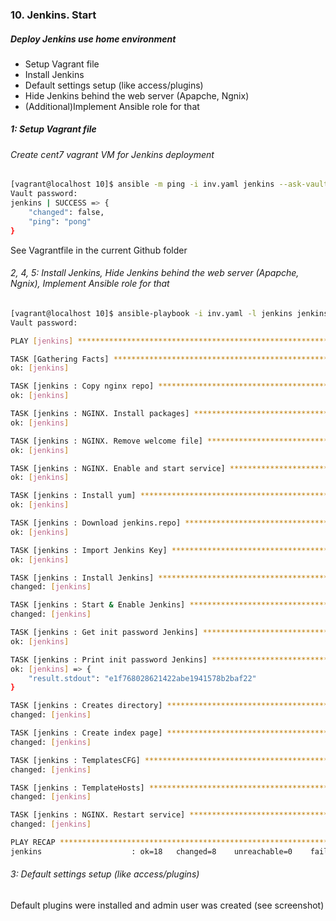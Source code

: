 ### 10. Jenkins. Start

##### Deploy Jenkins use home environment
* Setup Vagrant file
* Install Jenkins
* Default settings setup (like access/plugins)
* Hide Jenkins behind the web server (Apapche, Ngnix)
* (Additional)Implement Ansible role for that


##### 1: Setup Vagrant file

###### Create cent7 vagrant VM for Jenkins deployment
```bash
[vagrant@localhost 10]$ ansible -m ping -i inv.yaml jenkins --ask-vault-pass
Vault password:
jenkins | SUCCESS => {
    "changed": false,
    "ping": "pong"
}
```
See Vagrantfile in the current Github folder

###### 2, 4, 5: Install Jenkins, Hide Jenkins behind the web server (Apapche, Ngnix), Implement Ansible role for that
```bash
[vagrant@localhost 10]$ ansible-playbook -i inv.yaml -l jenkins jenkins.yaml --ask-vault-pass
Vault password:

PLAY [jenkins] *****************************************************************

TASK [Gathering Facts] *********************************************************
ok: [jenkins]

TASK [jenkins : Copy nginx repo] ***********************************************
ok: [jenkins]

TASK [jenkins : NGINX. Install packages] ***************************************
ok: [jenkins]

TASK [jenkins : NGINX. Remove welcome file] ************************************
ok: [jenkins]

TASK [jenkins : NGINX. Enable and start service] *******************************
ok: [jenkins]

TASK [jenkins : Install yum] ***************************************************
ok: [jenkins]

TASK [jenkins : Download jenkins.repo] *****************************************
ok: [jenkins]

TASK [jenkins : Import Jenkins Key] ********************************************
ok: [jenkins]

TASK [jenkins : Install Jenkins] ***********************************************
changed: [jenkins]

TASK [jenkins : Start & Enable Jenkins] ****************************************
changed: [jenkins]

TASK [jenkins : Get init password Jenkins] *************************************
ok: [jenkins]

TASK [jenkins : Print init password Jenkins] ***********************************
ok: [jenkins] => {
    "result.stdout": "e1f768028621422abe1941578b2baf22"
}

TASK [jenkins : Creates directory] *********************************************
changed: [jenkins]

TASK [jenkins : Create index page] *********************************************
changed: [jenkins]

TASK [jenkins : TemplatesCFG] **************************************************
changed: [jenkins]

TASK [jenkins : TemplateHosts] *************************************************
changed: [jenkins]

TASK [jenkins : NGINX. Restart service] ****************************************
changed: [jenkins]

PLAY RECAP *********************************************************************
jenkins                    : ok=18   changed=8    unreachable=0    failed=0

```

###### 3: Default settings setup (like access/plugins)

Default plugins were installed and admin user was created (see screenshot)
